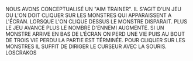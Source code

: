 NOUS AVONS CONCEPTUALISÉ UN "AIM TRAINER". IL S'AGIT D'UN JEU OU L'ON DOIT CLIQUER SUR LES MONSTRES QUI APPARAISSENT A L'ÉCRAN. LORSQUE L'ON CLIQUE DESSUS LE MONSTRE DISPARAIT. PLUS LE JEU AVANCE PLUS LE NOMBRE D'ENNEMI AUGMENTE. SI UN MONSTRE ARRIVE EN BAS DE L'ÉCRAN ON PERD UNE VIE PUIS AU BOUT DE TROIS VIE PERDU LA PARTIE EST TÉRMINÉE. POUR CLIQUER SUR LES MONSTRES IL SUFFIT DE DIRIGER LE CURSEUR AVEC LA SOURIS.
LOSCRAKOS

